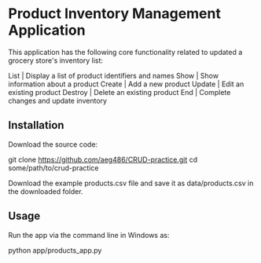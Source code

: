 # Product Inventory Management Application

This application has the following core functionality related to updated a grocery store's inventory list:

List    | Display a list of product identifiers and names
Show    | Show information about a product
Create  | Add a new product
Update  | Edit an existing product
Destroy | Delete an existing product
End     | Complete changes and update inventory


## Installation

Download the source code:

git clone https://github.com/aeg486/CRUD-practice.git
cd some/path/to/crud-practice

Download the example products.csv file and save it as data/products.csv in the downloaded folder.

## Usage

Run the app via the command line in Windows as:

python app/products_app.py
